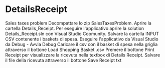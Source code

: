 # DetailsReceipt
Sales taxes problem
Decompattare lo zip SalesTaxesProblem.
Aprire la cartella Details_Receipt.
Per eseguire l'applicativo aprire la solution Details_Receipt.sln con Visual Studio Coomunity.
Salvare la cartella INPUT CSV contenente i baskets di spesa.
Eseguire l'applicativo da Visual Studio da Debug - Avvia Debug
Caricare il csv con il basket di spesa nella griglia attraverso il bottone Load Shopping Basket .csv
Premere il bottone Print Receipt per visualizzare la ricevuta nella textbox di Details Receipt.
Salvare il file della ricevuta attraverso il bottone Save Receipt txt 
